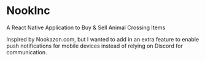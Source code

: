 # NookInc
A React Native Application to Buy &amp; Sell Animal Crossing Items

Inspired by Nookazon.com, but I wanted to add in an extra feature to enable push notifications for mobile devices instead of relying on Discord for communication.

